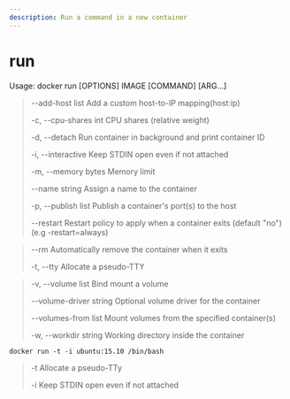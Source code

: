 ```yaml
---
description: Run a command in a new container
---
```


# run

Usage: docker run \[OPTIONS] IMAGE \[COMMAND] \[ARG...]

> \--add-host list Add a custom host-to-IP mapping(host:ip)
>
> \-c, --cpu-shares int CPU shares (relative weight)
>
> \-d, --detach Run container in background and print container ID
>
> \-i, --interactive Keep STDIN open even if not attached
>
> \-m, --memory bytes Memory limit
>
> \--name string Assign a name to the container
>
> \-p, --publish list Publish a container's port(s) to the host
>
> \--restart Restart policy to apply when a container exits (default "no") (e.g -restart=always)

> \--rm Automatically remove the container when it exits
>
> \-t, --tty Allocate a pseudo-TTY&#x20;

> \-v, --volume list Bind mount a volume&#x20;
>
> \--volume-driver string Optional volume driver for the container&#x20;
>
> \--volumes-from list Mount volumes from the specified container(s)
>
> \-w, --workdir string Working directory inside the container
>
>

```
docker run -t -i ubuntu:15.10 /bin/bash
```

> \-t Allocate a pseudo-TTy
>
> \-i Keep STDIN open even if not attached
